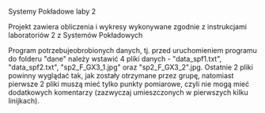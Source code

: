 Systemy Pokładowe laby 2

Projekt zawiera obliczenia i wykresy wykonywane zgodnie z instrukcjami laboratoriów 2 z Systemów Pokładowych

Program potrzebujeobrobionych danych, tj. przed uruchomieniem programu do folderu "dane" należy wstawić 4 pliki danych - "data_spf1.txt", "data_spf2.txt", "sp2_F_GX3_1.jpg" oraz "sp2_F_GX3_2".jpg.
Ostatnie 2 pliki powinny wyglądać tak, jak zostały otrzymane przez grupę, natomiast pierwsze 2 pliki muszą mieć tylko punkty pomiarowe, czyli nie mogą mieć dodatkowych komentarzy (zazwyczaj umieszczonych w pierwszych kilku linijkach).